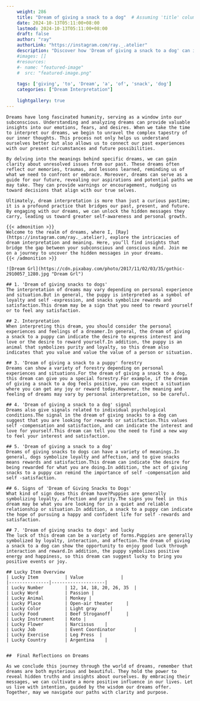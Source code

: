 ```yaml
---
    weight: 286
    title: "Dream of giving a snack to a dog"  # Assuming 'title' column exists
    date: 2024-10-13T05:11:00+08:00
    lastmod: 2024-10-13T05:11:00+08:00
    draft: false
    author: "ray"
    authorLink: "https://instagram.com/ray._.atelier"
    description: "Discover how 'Dream of giving a snack to a dog' can interpret your future and uncover its significant meanings in your life."
    #images: []
    #resources:
    #- name: "featured-image"
    #  src: "featured-image.png"
    
    tags: ['giving', 'to', 'Dream', 'a', 'of', 'snack', 'dog']
    categories: ["Dream Interpretation"]
    
    lightgallery: true
---
```

    
    Dreams have long fascinated humanity, serving as a window into our subconscious. Understanding and analyzing dreams can provide valuable insights into our emotions, fears, and desires. When we take the time to interpret our dreams, we begin to unravel the complex tapestry of our inner thoughts. This process not only helps us understand ourselves better but also allows us to connect our past experiences with our present circumstances and future possibilities.
    
    By delving into the meanings behind specific dreams, we can gain clarity about unresolved issues from our past. These dreams often reflect our memories, traumas, and lessons learned, reminding us of what we need to confront or embrace. Moreover, dreams can serve as a guide for our future, revealing our aspirations and potential paths we may take. They can provide warnings or encouragement, nudging us toward decisions that align with our true selves.
    
    Ultimately, dream interpretation is more than just a curious pastime; it is a profound practice that bridges our past, present, and future. By engaging with our dreams, we can unlock the hidden messages they carry, leading us toward greater self-awareness and personal growth.
    
    {{< admonition >}}
    Welcome to the realm of dreams, where I, [Ray](https://instagram.com/ray._.atelier), explore the intricacies of dream interpretation and meaning. Here, you’ll find insights that bridge the gap between your subconscious and conscious mind. Join me on a journey to uncover the hidden messages in your dreams.
    {{< /admonition >}}
    
    ![Dream Grl](https://cdn.pixabay.com/photo/2017/11/02/03/35/gothic-2910057_1280.jpg "Dream Grl")
    
    ## 1. 'Dream of giving snacks to dogs'
    The interpretation of dreams may vary depending on personal experience and situation.But in general, the puppy is interpreted as a symbol of loyalty and self -expression, and snacks symbolize rewards and satisfaction.This dream may be a sign that you need to reward yourself or to feel any satisfaction.
    
    ## 2. Interpretation
    When interpreting this dream, you should consider the personal experiences and feelings of a dreamer.In general, the dream of giving a snack to a puppy can indicate the desire to express interest and love or the desire to reward yourself.In addition, the puppy is an animal that symbolizes purity and loyalty, so this dream also indicates that you value and value the value of a person or situation.
    
    ## 3. 'Dream of giving a snack to a puppy' forestry
    Dreams can show a variety of forestry depending on personal experiences and situations.For the dream of giving a snack to a dog, this dream can give you a special forestry.For example, if the dream of giving a snack to a dog feels positive, you can expect a situation where you can get any joy or reward today.However, the meaning and feeling of dreams may vary by personal interpretation, so be careful.
    
    ## 4. 'Dream of giving a snack to a dog' signal
    Dreams also give signals related to individual psychological conditions.The signal in the dream of giving snacks to a dog can suggest that you are looking for rewards or satisfaction.This values self -compensation and satisfaction, and can indicate the interest and love for yourself.This dream can tell you the need to find a new way to feel your interest and satisfaction.
    
    ## 5. 'Dream of giving a snack to a dog'
    Dreams of giving snacks to dogs can have a variety of meanings.In general, dogs symbolize loyalty and affection, and to give snacks means rewards and satisfaction.This dream can indicate the desire for being rewarded for what you are doing.In addition, the act of giving snacks to a puppy can remind the importance of self -compensation and self -satisfaction.
    
    ## 6. Signs of 'Dream of Giving Snacks to Dogs'
    What kind of sign does this dream have?Puppies are generally symbolizing loyalty, affection and purity.The signs you feel in this dream may be what you are looking for in a quiet and reliable relationship or situation.In addition, a snack to a puppy can indicate the hope of pursuing a happy and confident life for self -rewards and satisfaction.
    
    ## 7. 'Dream of giving snacks to dogs' and lucky
    The luck of this dream can be a variety of forms.Puppies are generally symbolized by loyalty, interaction, and affection.The dream of giving a snack to a dog can show the opportunity to enjoy good luck through interaction and reward.In addition, the puppy symbolizes positive energy and happiness, so this dream can suggest lucky to bring you positive events or joy.
    
    ## Lucky Item Overview
    | Lucky Item          | Value              |
    |---------------|--------------------|
    | Lucky Number        | 12, 14, 18, 20, 26, 35  |
    | Lucky Word          | Passion |
    | Lucky Animal        | Monkey |
    | Lucky Place         | Open-air theater     |
    | Lucky Color         | Light gray     |
    | Lucky Food          | Beef Stroganoff      |
    | Lucky Instrument    | Koto |
    | Lucky Flower        | Narcissus    |
    | Lucky Job           | Event Coordinator       |
    | Lucky Exercise      | Leg Press  |
    | Lucky Country       | Argentina    |
    
    
    ##  Final Reflections on Dreams
    
    As we conclude this journey through the world of dreams, remember that dreams are both mysterious and beautiful. They hold the power to reveal hidden truths and insights about ourselves. By embracing their messages, we can cultivate a more positive influence in our lives. Let us live with intention, guided by the wisdom our dreams offer. Together, may we navigate our paths with clarity and purpose.
    